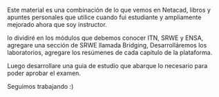Este material es una combinación de lo que vemos en Netacad, libros y apuntes personales que utilice cuando fui estudiante y ampliamente mejorado ahora que soy instructor.

lo dividiré en los módulos que debemos conocer ITN, SRWE y ENSA, agregare una sección de SRWE llamada Bridging, Desarrolláremos los laboratorios, agregare los resúmenes de cada capitulo de la plataforma.

Luego desarrollare una guia de estudio que abarque lo necesario para poder aprobar el examen.


Seguimos trabajando :)